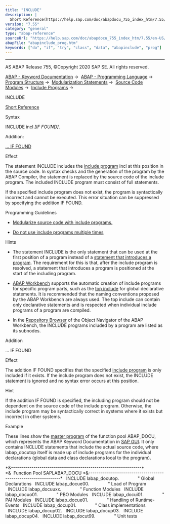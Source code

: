 ```yaml
---
title: "INCLUDE"
description: |
  Short Reference(https://help.sap.com/doc/abapdocu_755_index_htm/7.55/en-US/abapinclude_shortref.htm) Syntax INCLUDE incl IF FOUND. Addition: ... IF FOUND(#!ABAP_ONE_ADD@1@) Effect The statement INCLUDE includes the include program(https://help.sap.com/doc/abapdocu_755_index_htm/7.55/en
version: "7.55"
category: "general"
type: "abap-reference"
sourceUrl: "https://help.sap.com/doc/abapdocu_755_index_htm/7.55/en-US/abapinclude_prog.htm"
abapFile: "abapinclude_prog.htm"
keywords: ["do", "if", "try", "class", "data", "abapinclude", "prog"]
---
```


* * *

AS ABAP Release 755, ©Copyright 2020 SAP SE. All rights reserved.

[ABAP - Keyword Documentation](https://help.sap.com/doc/abapdocu_755_index_htm/7.55/en-US/abenabap.htm) →  [ABAP - Programming Language](https://help.sap.com/doc/abapdocu_755_index_htm/7.55/en-US/abenabap_reference.htm) →  [Program Structure](https://help.sap.com/doc/abapdocu_755_index_htm/7.55/en-US/abenabap_program_layout.htm) →  [Modularization Statements](https://help.sap.com/doc/abapdocu_755_index_htm/7.55/en-US/abenabap_language_modularization.htm) →  [Source Code Modules](https://help.sap.com/doc/abapdocu_755_index_htm/7.55/en-US/abenabap_language_includes.htm) →  [Include Programs](https://help.sap.com/doc/abapdocu_755_index_htm/7.55/en-US/abenabap_language_include.htm) → 

INCLUDE

[Short Reference](https://help.sap.com/doc/abapdocu_755_index_htm/7.55/en-US/abapinclude_shortref.htm)

Syntax

INCLUDE incl *\[*IF FOUND*\]*.

Addition:

[... IF FOUND](#!ABAP_ONE_ADD@1@)

Effect

The statement INCLUDE includes the [include program](https://help.sap.com/doc/abapdocu_755_index_htm/7.55/en-US/abeninclude_program_glosry.htm "Glossary Entry") incl at this position in the source code. In syntax checks and the generation of the program by the ABAP Compiler, the statement is replaced by the source code of the include program. The included INCLUDE program must consist of full statements.

If the specified include program does not exist, the program is syntactically incorrect and cannot be executed. This error situation can be suppressed by specifying the addition IF FOUND.

Programming Guidelines

-   [Modularize source code with include programs.](https://help.sap.com/doc/abapdocu_755_index_htm/7.55/en-US/abensource_code_modular_guidl.htm "Guideline")

-   [Do not use include programs multiple times](https://help.sap.com/doc/abapdocu_755_index_htm/7.55/en-US/abenmultiple_use_include_guidl.htm "Guideline")
    

Hints

-   The statement INCLUDE is the only statement that can be used at the first position of a program instead of a [statement that introduces a program](https://help.sap.com/doc/abapdocu_755_index_htm/7.55/en-US/abenprogram_init_statement_glosry.htm "Glossary Entry"). The requirement for this is that, after the include program is resolved, a statement that introduces a program is positioned at the start of the including program.
    

-   [ABAP Workbench](https://help.sap.com/doc/abapdocu_755_index_htm/7.55/en-US/abenabap_workbench_glosry.htm "Glossary Entry") supports the automatic creation of include programs for specific program parts, such as the [top include](https://help.sap.com/doc/abapdocu_755_index_htm/7.55/en-US/abentop_include_glosry.htm "Glossary Entry") for global declarative statements. It is recommended that the naming conventions proposed by the ABAP Workbench are always used. The top include can contain only declarative statements and is respected when individual include programs of a program are compiled.
    

-   In the [Repository Browser](https://help.sap.com/doc/abapdocu_755_index_htm/7.55/en-US/abenrepository_browser_glosry.htm "Glossary Entry") of the Object Navigator of the ABAP Workbench, the INCLUDE programs included by a program are listed as its subnodes.
    

Addition

... IF FOUND

Effect

The addition IF FOUND specifies that the specified [include program](https://help.sap.com/doc/abapdocu_755_index_htm/7.55/en-US/abeninclude_program_glosry.htm "Glossary Entry") is only included if it exists. If the include program does not exist, the INCLUDE statement is ignored and no syntax error occurs at this position.

Hint

If the addition IF FOUND is specified, the including program should not be dependent on the source code of the include program. Otherwise, the include program may be syntactically correct in systems where it exists but incorrect in other systems.

Example

These lines show the [master program](https://help.sap.com/doc/abapdocu_755_index_htm/7.55/en-US/abenmaster_program_glosry.htm "Glossary Entry") of the function pool ABAP\_DOCU, which represents the ABAP Keyword Documentation in [SAP GUI](https://help.sap.com/doc/abapdocu_755_index_htm/7.55/en-US/abensap_gui_glosry.htm "Glossary Entry"). It only contains INCLUDE statements that include the actual source code, where labap\_docutop itself is made up of include programs for the individual declarations (global data and class declarations local to the program).

\*&----------------------------------------------------------------\*
\*&  Function Pool SAPLABAP\_DOCU
\*&----------------------------------------------------------------\*
  INCLUDE labap\_docutop.               " Global Declarations
  INCLUDE labap\_docue00.               " Load of Program
  INCLUDE labap\_docuuxx.               " Function Modules
  INCLUDE labap\_docuo01.               " PBO Modules
  INCLUDE labap\_docui01.               " PAI Modules
  INCLUDE labap\_docue01.               " Handling of Runtime-Events
  INCLUDE labap\_docup01.               " Class implementations
  INCLUDE labap\_docup02.
  INCLUDE labap\_docup03.
  INCLUDE labap\_docup04.
  INCLUDE labap\_docut99.               " Unit tests